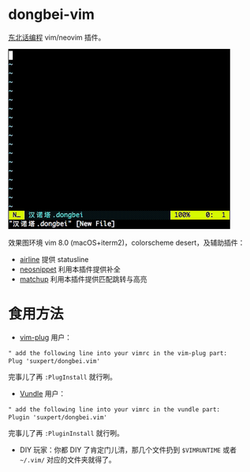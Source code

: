 # dongbei-vim

[东北话编程](https://github.com/zhanyong-wan/dongbei) vim/neovim 插件。

![瞅瞅啥效果啊](doc/screencast.gif)

效果图环境 vim 8.0 (macOS+iterm2)，colorscheme desert，及辅助插件：

- [airline](https://github.com/vim-airline/vim-airline) 提供 statusline
- [neosnippet](https://github.com/Shougo/neosnippet.vim) 利用本插件提供补全
- [matchup](https://github.com/andymass/vim-matchup) 利用本插件提供匹配跳转与高亮

# 食用方法
- [vim-plug](https://github.com/junegunn/vim-plug) 用户：
``` vim
" add the following line into your vimrc in the vim-plug part:
Plug 'suxpert/dongbei.vim'
```
完事儿了再 `:PlugInstall` 就行咧。

- [Vundle](https://github.com/gmarik/Vundle.vim) 用户：
``` vim
" add the following line into your vimrc in the vundle part:
Plugin 'suxpert/dongbei.vim'
```
完事儿了再 `:PluginInstall` 就行咧。

- DIY 玩家：你都 DIY 了肯定门儿清，那几个文件扔到 `$VIMRUNTIME` 
或者 `~/.vim/` 对应的文件夹就得了。

